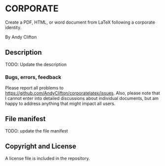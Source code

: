 # CORPORATE
Create a PDF, HTML, or word document from LaTeX following a corporate identity.

By Andy Clifton

## Description

TODO: Update the description

### Bugs, errors, feedback

Please report all problems to https://github.com/AndyClifton/corporatelatex/issues. Also, please note that I cannot enter into detailed discussions about individual documents, but am happy to address anything that might impact all users.

## File manifest

TODO: update the file manifest

## Copyright and License

A license file is included in the repository.